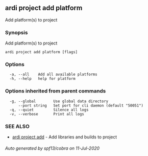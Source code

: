 ## ardi project add platform

Add platform(s) to project

### Synopsis


Add platform(s) to project

```
ardi project add platform [flags]
```

### Options

```
  -a, --all    Add all available platforms
  -h, --help   help for platform
```

### Options inherited from parent commands

```
  -g, --global        Use global data directory
      --port string   Set port for cli daemon (default "50051")
  -q, --quiet         Silence all logs
  -v, --verbose       Print all logs
```

### SEE ALSO

* [ardi project add](ardi_project_add.md)	 - Add libraries and builds to project

###### Auto generated by spf13/cobra on 11-Jul-2020
